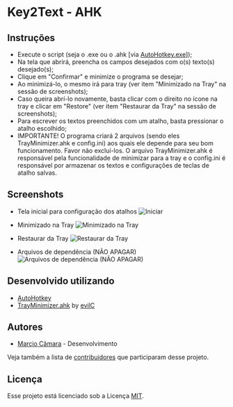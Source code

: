 # Key2Text - AHK

## Instruções

- Execute o script (seja o .exe ou o .ahk [via [AutoHotkey.exe](https://www.autohotkey.com/download/ahk-install.exe)]);
- Na tela que abrirá, preencha os campos desejados com o(s) texto(s) desejado(s);
- Clique em "Confirmar" e minimize o programa se desejar;
- Ao minimizá-lo, o mesmo irá para tray (ver item "Minimizado na Tray" na sessão de screenshots);
- Caso queira abrí-lo novamente, basta clicar com o direito no ícone na tray e clicar em "Restore" (ver item "Restaurar da Tray" na sessão de screenshots);
- Para escrever os textos preenchidos com um atalho, basta pressionar o atalho escolhido;
- IMPORTANTE! O programa criará 2 arquivos (sendo eles TrayMinimizer.ahk e config.ini) aos quais ele depende para seu bom funcionamento. Favor não excluí-los. O arquivo TrayMinimizer.ahk é responsável pela funcionalidade de minimizar para a tray e o config.ini é responsável por armazenar os textos e configurações de teclas de atalho salvas.

## Screenshots

- Tela inicial para configuração dos atalhos
![Iniciar](https://github.com/MarcioCamara/key2text/blob/master/___screenshots/initial_screen.png?raw=true)

- Minimizado na Tray
![Minimizado na Tray](https://github.com/MarcioCamara/key2text/blob/master/___screenshots/minimized.png?raw=true)

- Restaurar da Tray
![Restaurar da Tray](https://github.com/MarcioCamara/key2text/blob/master/___screenshots/restore.png?raw=true)

- Arquivos de dependência (NÃO APAGAR)
![Arquivos de dependência (NÃO APAGAR)](https://github.com/MarcioCamara/key2text/blob/master/___screenshots/dependencies.png?raw=true)

## Desenvolvido utilizando

- [AutoHotkey](https://www.autohotkey.com/)
- [TrayMinimizer.ahk](https://www.autohotkey.com/boards/viewtopic.php?t=44989) by [evilC](https://github.com/evilC)

## Autores

- [Marcio Câmara](https://marciocamara.github.io) - Desenvolvimento

Veja também a lista de [contribuidores](https://github.com/MarcioCamara/key2text/graphs/contributors) que participaram desse projeto.

## Licença

Esse projeto está licenciado sob a Licença [MIT](https://github.com/MarcioCamara/infinite-runner/blob/master/LICENSE).
